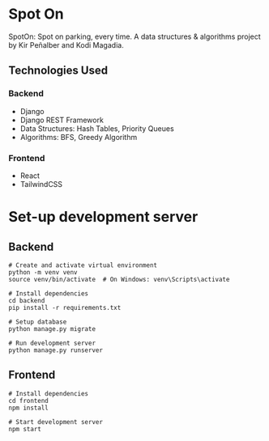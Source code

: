 # Spot On
SpotOn: Spot on parking, every time. A data structures &amp; algorithms project by Kir Peñalber and Kodi Magadia.

## Technologies Used
### Backend
- Django
- Django REST Framework
- Data Structures: Hash Tables, Priority Queues
- Algorithms: BFS, Greedy Algorithm

### Frontend
- React
- TailwindCSS

# Set-up development server
## Backend
```
# Create and activate virtual environment
python -m venv venv
source venv/bin/activate  # On Windows: venv\Scripts\activate

# Install dependencies
cd backend
pip install -r requirements.txt

# Setup database
python manage.py migrate

# Run development server
python manage.py runserver
```

## Frontend
```
# Install dependencies
cd frontend
npm install

# Start development server
npm start
```